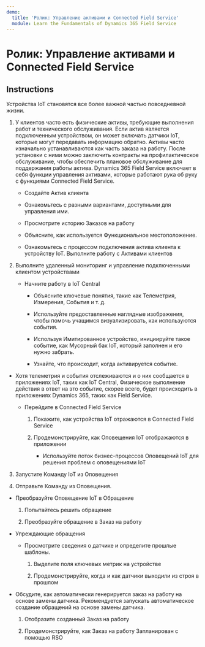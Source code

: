 ```yaml
---
demo:
  title: 'Ролик: Управление активами и Connected Field Service'
  module: Learn the Fundamentals of Dynamics 365 Field Service
---
```


# Ролик: Управление активами и Connected Field Service

## Instructions

Устройства IoT становятся все более важной частью повседневной жизни. 

1. У клиентов часто есть физические активы, требующие выполнения работ и технического обслуживания.  Если актив является подключенным устройством, он может включать датчики IoT, которые могут передавать информацию обратно.  Активы часто изначально устанавливаются как часть заказа на работу.  После установки с ними можно заключить контракты на профилактическое обслуживание, чтобы обеспечить плановое обслуживание для поддержания работы актива.  Dynamics 365 Field Service включает в себя функции управления активами, которые работают рука об руку с функциями Connected Field Service.    

    - Создайте Актив клиента

    - Ознакомьтесь с разными вариантами, доступными для управления ими. 

    - Просмотрите историю Заказов на работу

    - Объясните, как используется Функциональное местоположение. 

    - Ознакомьтесь с процессом подключения актива клиента к устройству IoT. Выполните работу с Активами клиентов

 

2. Выполните удаленный мониторинг и управление подключенными клиентом устройствами

    - Начните работу в IoT Central

        - Объясните ключевые понятия, такие как Телеметрия, Измерения, События и т. д. 

        - Используйте предоставленные наглядные изображения, чтобы помочь учащимся визуализировать, как используются события. 

        - Используя Имитированное устройство, инициируйте такое событие, как Мусорный бак IoT, который заполнен и его нужно забрать. 

        - Узнайте, что происходит, когда активируется событие. 

- Хотя телеметрия и события отслеживаются и о них сообщается в приложениях IoT, таких как IoT Central, Физическое выполнение действия в ответ на это событие, скорее всего, будет происходить в приложениях Dynamics 365, таких как Field Service. 

    - Перейдите в Connected Field Service

        1. Покажите, как устройства IoT отражаются в Connected Field Service

        2. Продемонстрируйте, как Оповещения IoT отображаются в приложении

            - Используйте поток бизнес-процессов Оповещений IoT для решения проблем с оповещениями IoT

3. Запустите Команду IoT из Оповещения

4. Отправьте Команду из Оповещения. 

- Преобразуйте Оповещение IoT в Обращение

    1. Попытайтесь решить обращение

    2. Преобразуйте обращение в Заказ на работу

- Упреждающие обращения

    - Просмотрите сведения о датчике и определите прошлые шаблоны. 

        1. Выделите поля ключевых метрик на устройстве

        2. Продемонстрируйте, когда и как датчики выходили из строя в прошлом 

- Обсудите, как автоматически генерируется заказ на работу на основе замены датчика. Рекомендуется запускать автоматическое создание обращений на основе замены датчика. 

    1. Отобразите созданный Заказ на работу 

    2. Продемонстрируйте, как Заказ на работу Запланирован с помощью RSO
